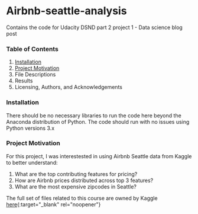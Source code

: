 # Airbnb-seattle-analysis
Contains the code for Udacity DSND part 2 project 1 - Data science blog post

### Table of Contents
  1. [Installation](#Installation)
  2. [Project Motivation](#Project-Motivation)
  3. File Descriptions
  4. Results
  5. Licensing, Authors, and Acknowledgements

### Installation
There should be no necessary libraries to run the code here beyond the Anaconda distribution of Python. The code should run with no issues using Python versions 3.x

### Project Motivation
For this project, I was interestested in using Airbnb Seattle data from Kaggle to better understand:

  1. What are the top contributing features for pricing?
  2. How are Airbnb prices distributed across top 3 features?
  3. What are the most expensive zipcodes in Seattle?

The full set of files related to this course are owned by Kaggle [here](https://www.kaggle.com/airbnb/seattle/data){:target="_blank" rel="noopener"}



